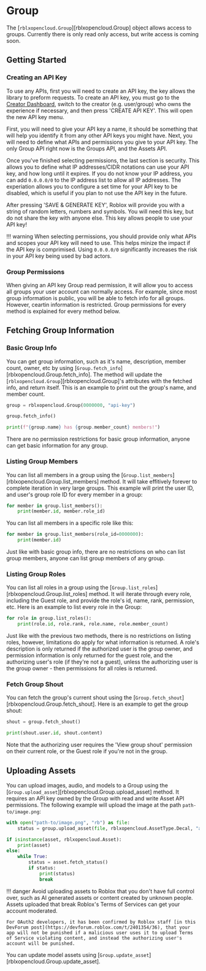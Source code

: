 # Group

The [`rblxopencloud.Group`][rblxopencloud.Group] object allows access to groups. Currently there is only read only access, but write access is coming soon.

## Getting Started

### Creating an API Key

To use any APIs, first you will need to create an API key, the key allows the library to preform requests. To create an API key, you must go to the [Creator Dashboard](https://create.roblox.com/dashboard/credentials), switch to the creator (e.g. user/group) who owns the experience if necessary, and then press 'CREATE API KEY'. This will open the new API key menu.

First, you will need to give your API key a name, it should be something that will help you identify it from any other API keys you might have. Next, you will need to define what APIs and permissions you give to your API key. The only Group API right now is the Groups API, and the Assets API.

Once you've finished selecting permissions, the last section is security. This allows you to define what IP addresses/CIDR notations can use your API key, and how long until it expires. If you do not know your IP address, you can add `0.0.0.0/0` to the IP address list to allow all IP addresses. The experiation allows you to configure a set time for your API key to be disabled, which is useful if you plan to not use the API key in the future.

After pressing 'SAVE & GENERATE KEY', Roblox will provide you with a string of random letters, numbers and symbols. You will need this key, but do not share the key with anyone else. This key allows people to use your API key!

!!! warning
    When selecting permissions, you should provide only what APIs and scopes your API key will need to use. This helps minize the impact if the API key is comprimised. Using `0.0.0.0/0` significantly increases the risk in your API key being used by bad actors.

### Group Permissions

When giving an API key Group read permission, it will allow you to access all groups your user account can normally access. For example, since most group information is public, you will be able to fetch info for all groups. However, ceartin information is restricted. Group permissions for every method is explained for every method below.

## Fetching Group Information

### Basic Group Info

You can get group information, such as it's name, description, member count, owner, etc by using [`Group.fetch_info`][rblxopencloud.Group.fetch_info]. The method will update the [`rblxopencloud.Group`][rblxopencloud.Group]'s attributes with the fetched info, and return itself. This is an example to print out the group's name, and member count.

```py
group = rblxopencloud.Group(0000000, "api-key")

group.fetch_info()

print(f"{group.name} has {group.member_count} members!")
```

There are no permission restrictions for basic group information, anyone can get basic information for any group.

### Listing Group Members

You can list all members in a group using the [`Group.list_members`][rblxopencloud.Group.list_members] method. It will take effitively forever to complete iteration in very large groups. This example will print the user ID, and user's group role ID for every member in a group:

```py
for member in group.list_members():
    print(member.id, member.role_id)
```

You can list all members in a specific role like this:

```py
for member in group.list_members(role_id=0000000):
    print(member.id)
```

Just like with basic group info, there are no restrictions on who can list group members, anyone can list group members of any group.

### Listing Group Roles

You can list all roles in a group using the [`Group.list_roles`][rblxopencloud.Group.list_roles] method. It will iterate through every role, including the Guest role, and provide the role's id, name, rank, permission, etc. Here is an example to list every role in the Group:

```py
for role in group.list_roles():
    print(role.id, role.rank, role.name, role.member_count)
```

Just like with the previous two methods, there is no restrictions on listing roles, however, limitations do apply for what information is returned. A role's description is only returned if the authorized user is the group owner, and permission information is only returned for the guest role, and the authorizing user's role (if they're not a guest), unless the authorizing user is the group owner - then permissions for all roles is returned.

### Fetch Group Shout

You can fetch the group's current shout using the [`Group.fetch_shout`][rblxopencloud.Group.fetch_shout]. Here is an example to get the group shout:

```py
shout = group.fetch_shout()

print(shout.user.id, shout.content)
```

Note that the authorizing user requires the 'View group shout' permission on their current role, or the Guest role if you're not in the group.

## Uploading Assets

You can upload images, audio, and models to a Group using the [`Group.upload_asset`][rblxopencloud.Group.upload_asset] method. It requires an API key owned by the Group with read and write Asset API permissions. The following example will upload the image at the path `path-to/image.png`:

```py
with open("path-to/image.png", "rb") as file:
    status = group.upload_asset(file, rblxopencloud.AssetType.Decal, "asset name", "asset description")

if isinstance(asset, rblxopencloud.Asset):
    print(asset)
else:
    while True:
        status = asset.fetch_status()
        if status:
            print(status)
            break
```

!!! danger
    Avoid uploading assets to Roblox that you don't have full control over, such as AI generated assets or content created by unknown people. Assets uploaded that break Roblox's Terms of Services can get your account moderated.

    For OAuth2 developers, it has been confirmed by Roblox staff [in this DevForum post](https://devforum.roblox.com/t/2401354/36), that your app will not be punished if a malicious user uses it to upload Terms of Service violating content, and instead the authorizing user's account will be punished.

You can update model assets using [`Group.update_asset`][rblxopencloud.Group.update_asset].
